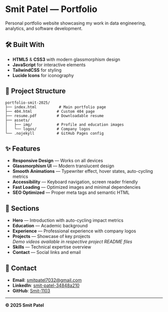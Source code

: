 # Smit Patel — Portfolio

Personal portfolio website showcasing my work in data engineering, analytics, and software development.

## 🛠 Built With

- **HTML5** & **CSS3** with modern glassmorphism design
- **JavaScript** for interactive elements
- **TailwindCSS** for styling
- **Lucide Icons** for iconography

## 📁 Project Structure

```
portfolio-smit-2025/
├── index.html          # Main portfolio page
├── 404.html           # Custom 404 page
├── resume.pdf         # Downloadable resume
├── assets/
│   ├── img/           # Profile and education images
│   └── logos/         # Company logos
└── .nojekyll          # GitHub Pages config
```

## ✨ Features

- **Responsive Design** — Works on all devices
- **Glassmorphism UI** — Modern translucent design
- **Smooth Animations** — Typewriter effect, hover states, auto-cycling metrics
- **Accessibility** — Keyboard navigation, screen reader friendly
- **Fast Loading** — Optimized images and minimal dependencies
- **SEO Optimized** — Proper meta tags and semantic HTML

## 🎯 Sections

- **Hero** — Introduction with auto-cycling impact metrics
- **Education** — Academic background
- **Experience** — Professional experience with company logos
- **Projects** — Showcase of key projects  
  *Demo videos available in respective project README files*
- **Skills** — Technical expertise overview
- **Contact** — Social links and email

## 📱 Contact

- **Email**: [smitpatel7032@gmail.com](mailto:smitpatel7032@gmail.com)
- **LinkedIn**: [smit-patel-34848a210](https://www.linkedin.com/in/smit-patel-34848a210/)
- **GitHub**: [Smit-1103](https://github.com/Smit-1103)

---

**© 2025 Smit Patel**
